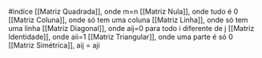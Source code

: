 #indíce
[[Matriz Quadrada]], onde m=n
[[Matriz Nula]], onde tudo é 0
[[Matriz Coluna]], onde só tem uma coluna
[[Matriz Linha]], onde só tem uma linha
[[Matriz Diagonal]], onde aij=0 para todo i diferente de j
[[Matriz Identidade]], onde aii=1
[[Matriz Triangular]], onde uma parte é só 0
[[Matriz Simétrica]], aij = aji